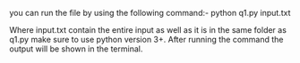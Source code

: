 you can run the file by using the following command:-
python q1.py input.txt

Where input.txt contain the entire input as well as it is in the same folder as q1.py make sure to use python version 3+.
After running the command the output will be shown in the terminal.